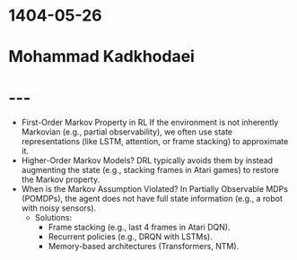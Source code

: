 # 1404-05-26
# Mohammad Kadkhodaei
# ---
- First-Order Markov Property in RL
  If the environment is not inherently Markovian (e.g., partial observability), we often use state representations (like LSTM, attention, or frame stacking) to approximate it.
- Higher-Order Markov Models?
  DRL typically avoids them by instead augmenting the state (e.g., stacking frames in Atari games) to restore the Markov property.
- When is the Markov Assumption Violated?
  In Partially Observable MDPs (POMDPs), the agent does not have full state information (e.g., a robot with noisy sensors).
  - Solutions:
     - Frame stacking (e.g., last 4 frames in Atari DQN).
     - Recurrent policies (e.g., DRQN with LSTMs).
     - Memory-based architectures (Transformers, NTM).
